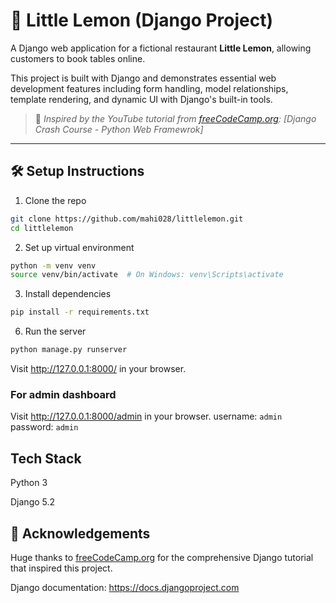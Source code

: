 # 🍋 Little Lemon (Django Project)

A Django web application for a fictional restaurant **Little Lemon**, allowing customers to book tables online.

This project is built with Django and demonstrates essential web development features including form handling, model relationships, template rendering, and dynamic UI with Django's built-in tools.

> 🎥 *Inspired by the YouTube tutorial from [freeCodeCamp.org](https://www.youtube.com/watch?v=0roB7wZMLqI): [Django Crash Course - Python Web Framewrok]*

---

## 🛠️ Setup Instructions
1. Clone the repo
```bash
git clone https://github.com/mahi028/littlelemon.git
cd littlelemon
```

2. Set up virtual environment
```bash
python -m venv venv
source venv/bin/activate  # On Windows: venv\Scripts\activate
```

3. Install dependencies
```bash
pip install -r requirements.txt
```

6. Run the server
```bash
python manage.py runserver
```

Visit http://127.0.0.1:8000/ in your browser.

### For admin dashboard

Visit http://127.0.0.1:8000/admin in your browser.
username: `admin`
password: `admin`
 
## Tech Stack

Python 3

Django 5.2

## 🙏 Acknowledgements
Huge thanks to [freeCodeCamp.org](https://www.youtube.com/@freecodecamp) for the comprehensive Django tutorial that inspired this project.

Django documentation: https://docs.djangoproject.com